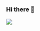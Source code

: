 ### Hi there 👋

<img src="https://github-readme-stats.vercel.app/api?username=ripperhe&hide_title=true&show_icons=true&icon_color=007aff&text_color=333&bg_color=fff" />


<!--
**ripperhe/ripperhe** is a ✨ _special_ ✨ repository because its `README.md` (this file) appears on your GitHub profile.

Here are some ideas to get you started:

- 🔭 I’m currently working on ...
- 🌱 I’m currently learning ...
- 👯 I’m looking to collaborate on ...
- 🤔 I’m looking for help with ...
- 💬 Ask me about ...
- 📫 How to reach me: ...
- 😄 Pronouns: ...
- ⚡ Fun fact: ...
-->
